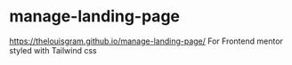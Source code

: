 # manage-landing-page
https://thelouisgram.github.io/manage-landing-page/
For Frontend mentor styled with Tailwind css
